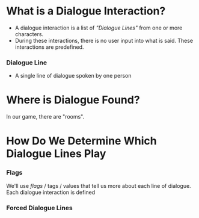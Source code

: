 
# What is a Dialogue Interaction?

- A dialogue interaction is a list of *"Dialogue Lines"* from one or more characters.
- During these interactions, there is no user input into what is said. These interactions are predefined.

### Dialogue Line

- A single line of dialogue spoken by one person

# Where is Dialogue Found?

In our game, there are "rooms".

# How Do We Determine Which Dialogue Lines Play

### Flags

We'll use *flags* / tags / values that tell us more about each line of dialogue. Each dialogue interaction is defined

### Forced Dialogue Lines
